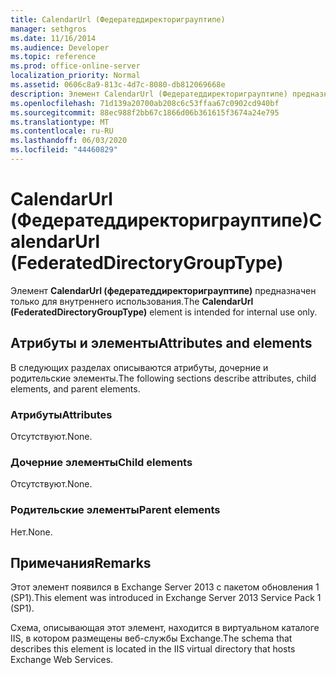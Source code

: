 ```yaml
---
title: CalendarUrl (Федератеддиректориграуптипе)
manager: sethgros
ms.date: 11/16/2014
ms.audience: Developer
ms.topic: reference
ms.prod: office-online-server
localization_priority: Normal
ms.assetid: 0606c8a9-813c-4d7c-8080-db812069668e
description: Элемент CalendarUrl (Федератеддиректориграуптипе) предназначен только для внутреннего использования.
ms.openlocfilehash: 71d139a20700ab208c6c53ffaa67c0902cd940bf
ms.sourcegitcommit: 88ec988f2bb67c1866d06b361615f3674a24e795
ms.translationtype: MT
ms.contentlocale: ru-RU
ms.lasthandoff: 06/03/2020
ms.locfileid: "44460829"
---
```

# <a name="calendarurl-federateddirectorygrouptype"></a><span data-ttu-id="41aa3-103">CalendarUrl (Федератеддиректориграуптипе)</span><span class="sxs-lookup"><span data-stu-id="41aa3-103">CalendarUrl (FederatedDirectoryGroupType)</span></span>

<span data-ttu-id="41aa3-104">Элемент **CalendarUrl (федератеддиректориграуптипе)** предназначен только для внутреннего использования.</span><span class="sxs-lookup"><span data-stu-id="41aa3-104">The **CalendarUrl (FederatedDirectoryGroupType)** element is intended for internal use only.</span></span> 

## <a name="attributes-and-elements"></a><span data-ttu-id="41aa3-105">Атрибуты и элементы</span><span class="sxs-lookup"><span data-stu-id="41aa3-105">Attributes and elements</span></span>

<span data-ttu-id="41aa3-106">В следующих разделах описываются атрибуты, дочерние и родительские элементы.</span><span class="sxs-lookup"><span data-stu-id="41aa3-106">The following sections describe attributes, child elements, and parent elements.</span></span>
  
### <a name="attributes"></a><span data-ttu-id="41aa3-107">Атрибуты</span><span class="sxs-lookup"><span data-stu-id="41aa3-107">Attributes</span></span>

<span data-ttu-id="41aa3-108">Отсутствуют.</span><span class="sxs-lookup"><span data-stu-id="41aa3-108">None.</span></span>
  
### <a name="child-elements"></a><span data-ttu-id="41aa3-109">Дочерние элементы</span><span class="sxs-lookup"><span data-stu-id="41aa3-109">Child elements</span></span>

<span data-ttu-id="41aa3-110">Отсутствуют.</span><span class="sxs-lookup"><span data-stu-id="41aa3-110">None.</span></span>
  
### <a name="parent-elements"></a><span data-ttu-id="41aa3-111">Родительские элементы</span><span class="sxs-lookup"><span data-stu-id="41aa3-111">Parent elements</span></span>

<span data-ttu-id="41aa3-112">Нет.</span><span class="sxs-lookup"><span data-stu-id="41aa3-112">None.</span></span>
  
## <a name="remarks"></a><span data-ttu-id="41aa3-113">Примечания</span><span class="sxs-lookup"><span data-stu-id="41aa3-113">Remarks</span></span>

<span data-ttu-id="41aa3-114">Этот элемент появился в Exchange Server 2013 с пакетом обновления 1 (SP1).</span><span class="sxs-lookup"><span data-stu-id="41aa3-114">This element was introduced in Exchange Server 2013 Service Pack 1 (SP1).</span></span>
  
<span data-ttu-id="41aa3-115">Схема, описывающая этот элемент, находится в виртуальном каталоге IIS, в котором размещены веб-службы Exchange.</span><span class="sxs-lookup"><span data-stu-id="41aa3-115">The schema that describes this element is located in the IIS virtual directory that hosts Exchange Web Services.</span></span>
  

